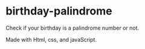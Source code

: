 # birthday-palindrome
Check if your birthday is a palindrome number or not.

Made with Html, css, and javaScript.
